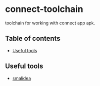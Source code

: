 # connect-toolchain

toolchain for working with connect app apk. 

## Table of contents

<!-- vim-markdown-toc GFM -->

* [Useful tools](#useful-tools)

<!-- vim-markdown-toc -->

## Useful tools

 * [smalidea](https://github.com/JesusFreke/smali/wiki/smalidea)


